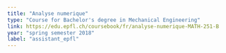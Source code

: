```yaml
---
title: "Analyse numerique"
type: "Course for Bachelor's degree in Mechanical Engineering"
link: https://edu.epfl.ch/coursebook/fr/analyse-numerique-MATH-251-B
year: "spring semester 2018"
label: "assistant_epfl"
---
```


